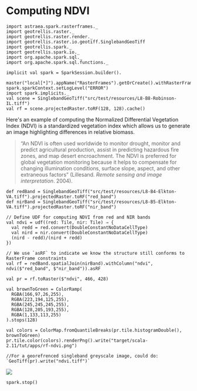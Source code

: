 # Computing NDVI

```tut:invisible
import astraea.spark.rasterframes._
import geotrellis.raster._
import geotrellis.raster.render._
import geotrellis.raster.io.geotiff.SinglebandGeoTiff
import geotrellis.spark._
import geotrellis.spark.io._
import org.apache.spark.sql._
import org.apache.spark.sql.functions._

implicit val spark = SparkSession.builder().
  master("local[*]").appName("RasterFrames").getOrCreate().withRasterFrames
spark.sparkContext.setLogLevel("ERROR")
import spark.implicits._
val scene = SinglebandGeoTiff("src/test/resources/L8-B8-Robinson-IL.tiff")
val rf = scene.projectedRaster.toRF(128, 128).cache()
```

Here's an example of computing the Normalized Differential Vegetation Index (NDVI) is a 
standardized vegetation index which allows us to generate an image highlighting differences in
relative biomass. 

> “An NDVI is often used worldwide to monitor drought, monitor and predict agricultural production, assist in predicting hazardous fire zones, and map desert encroachment. The NDVI is preferred for global vegetation monitoring because it helps to compensate for changing illumination conditions, surface slope, aspect, and other extraneous factors” (Lillesand. *Remote sensing and image interpretation*. 2004).

```tut:silent
def redBand = SinglebandGeoTiff("src/test/resources/L8-B4-Elkton-VA.tiff").projectedRaster.toRF("red_band")
def nirBand = SinglebandGeoTiff("src/test/resources/L8-B5-Elkton-VA.tiff").projectedRaster.toRF("nir_band")

// Define UDF for computing NDVI from red and NIR bands
val ndvi = udf((red: Tile, nir: Tile) ⇒ {
  val redd = red.convert(DoubleConstantNoDataCellType)
  val nird = nir.convert(DoubleConstantNoDataCellType)
  (nird - redd)/(nird + redd)
})

// We use `asRF` to indicate we know the structure still conforms to RasterFrame constraints
val rf = redBand.spatialJoin(nirBand).withColumn("ndvi", ndvi($"red_band", $"nir_band")).asRF

val pr = rf.toRaster($"ndvi", 466, 428)

val brownToGreen = ColorRamp(
  RGBA(166,97,26,255),
  RGBA(223,194,125,255),
  RGBA(245,245,245,255),
  RGBA(128,205,193,255),
  RGBA(1,133,113,255)
).stops(128)

val colors = ColorMap.fromQuantileBreaks(pr.tile.histogramDouble(), brownToGreen)
pr.tile.color(colors).renderPng().write("target/scala-2.11/tut/apps/rf-ndvi.png")

//For a georefrenced singleband greyscale image, could do: `GeoTiff(pr).write("ndvi.tiff")`
```

![](rf-ndvi.png)

```tut:invisible
spark.stop()
```

